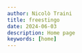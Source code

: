 ```yaml
---
author: Nicolò Traini
title: freestingo
date: 2024-06-03
description: Home page
keywords: [home]
---
```

